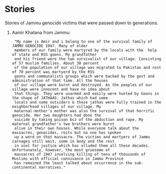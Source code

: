 # Stories
Stories of Jammu genocide victims that were passed down to generations.

1. Aamir Khatana from Jammu:

        "My name is Amir and i belong to one of the survival family of JAMMU GENOCIDE 1947. Many of elder 
        members of our family were martyred by the locals with the  help of state and RSS goons. My grandfather
        and his friend were the two survivalist of our village. Consisting of 57 muslim families. About 30 percent
        of the population of our village was migrated to Pakistan and rest of 70 percent was martyerd by the RSS 
        goons and communalists groups which were backed by the govt and administration of that time. All the houses
        of our village were burnt and destroyed. As the peoples of our village were innocent and have no idea about 
        that things. They were unarmed and easily were hunted by Goons in the shape of JATHAAS. Jathas which had some
        locals and some outsiders & those jathas were Fully trained in the neighborhood villages of our village. My
        maternal-mother's mother was also the survival of that horrific genocide. Her two daughters had done the
        suicide by taking poison bcz of the abduction and rape. My maternal grandfather's two brothers were burnt
        alive in their own houses. While everyone talk about the massacres, genocides, roits but no one has spoken
        up a word on that massacre. The victims and martyers of Jammu carnages still wait, some in body and the rest
        in soul for justice which has alluded them all these decades. Unfortunately, however, the most gruesome of
        massacres of 1947 involving killing of tens of thousands of Muslims with official connivance in Jammu Province 
        has remained the least talked about occurrence in the sub-continental narratives."
